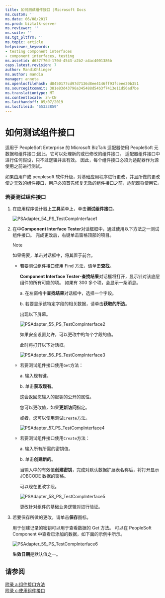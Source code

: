 ```yaml
---
title: 如何测试组件接口 |Microsoft Docs
ms.custom: ''
ms.date: 06/08/2017
ms.prod: biztalk-server
ms.reviewer: ''
ms.suite: ''
ms.tgt_pltfrm: ''
ms.topic: article
helpviewer_keywords:
- testing component interfaces
- component interfaces, testing
ms.assetid: d637f76d-170d-4543-a2b2-a4ac4001386b
caps.latest.revision: 7
author: MandiOhlinger
ms.author: mandia
manager: anneta
ms.openlocfilehash: d8450177cd97d7136d8ee4146ff93fceee20b351
ms.sourcegitcommit: 381e83d43796a345488d54b3f7413e11d56ad7be
ms.translationtype: MT
ms.contentlocale: zh-CN
ms.lasthandoff: 05/07/2019
ms.locfileid: "65333859"
---
```

# <a name="how-to-test-component-interfaces"></a>如何测试组件接口
适用于 PeopleSoft Enterprise 的 Microsoft BizTalk 适配器使用 PeopleSoft 元数据和组件接口;因此，它可以处理新的或已修改的组件接口。 适配器组件接口中进行任何假设，只不过逻辑并且有效。 因此，每个组件接口必须为适配器作为源使用之前进行测试。  
  
 如果由用户或 peoplesoft 软件升级，对基础应用程序进行更改，并且所做的更改使之无效的组件接口，用户必须首先修复无效的组件接口之前，适配器将使用它。  
  
### <a name="to-test-a-component-interface"></a>若要测试组件接口  
  
1.  在应用程序设计器上**工具**菜单上，单击**测试组件接口**。  
  
     ![](../core/media/psadapter-54-ps-testcompinterface1.gif "PSAdapter_54_PS_TestCompInterface1")  
  
2.  在中**Component Interface Tester**对话框框中，通过使用以下方法之一测试组件接口。 完成更改后，右键单击窗格顶部的项目。  
  
    > [!NOTE]
    >  如果需要，单击对话框中，将其置于前台。  
  
    -   若要测试组件接口使用 Find 方法，请单击**查找**。  
  
         **Component Interface Tester-查找结果**对话框将打开，显示针对该底层组件的所有可能的项。 如果有 300 多个项，会显示一条消息。  
  
         a. 在左窗格中**查找结果**对话框中，选择一个字段。  
  
         b. 若要显示该特定字段的相关数据，请单击**获取的所选**。  
  
         出现以下屏幕。  
  
         ![](../core/media/psadapter-55-ps-testcompinterface2.gif "PSAdapter_55_PS_TestCompInterface2")  
  
         如果安全设置允许，可以更改中的每个字段的值。  
  
         此时将打开以下对话框。  
  
         ![](../core/media/psadapter-56-ps-testcompinterface3.gif "PSAdapter_56_PS_TestCompInterface3")  
  
    -   若要测试组件接口使用`Get`方法：  
  
         a. 输入现有键。  
  
         b. 单击**获取现有**。  
  
         这会返回您输入的密钥的公开的属性。  
  
         您可以更改值，如果**更新访问**指定。  
  
         或者，您可以使用测试`Create`方法。  
  
         ![](../core/media/psadapter-57-ps-testcompinterface4.gif "PSAdapter_57_PS_TestCompInterface4")  
  
    -   若要测试组件接口使用`Create`方法：  
  
         a. 输入所有所需的密钥值。  
  
         b. 单击**创建新的**。  
  
         当输入中的有效值**创建密钥**，完成对默认数据扩展表名称后，将打开显示 JOBCODE 数据的窗格。  
  
         可以现在更改字段。  
  
         ![](../core/media/psadapter-58-ps-testcompinterface5.gif "PSAdapter_58_PS_TestCompInterface5")  
  
         更改针对组件的基础业务逻辑对进行验证。  
  
3.  若要保存所做的更改，请单击**保存**图标。  
  
     用于创建记录的密钥可以用于查看数据的 Get 方法。 可以在 PeopleSoft Component 中查看已添加的数据，如下面的示例中所示。  
  
     ![](../core/media/psadapter-59-ps-testcompinterface6.gif "PSAdapter_59_PS_TestCompInterface6")  
  
     **生效日期**是默认值之一。  
  
## <a name="see-also"></a>请参阅  
 [附录 a:组件接口方法](../core/appendix-a-component-interface-methods.md)   
 [附录 c:使用组件接口](../core/appendix-c-using-component-interfaces.md)